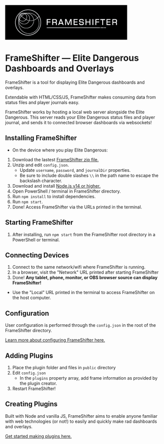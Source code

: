 <img src="https://github.com/daltonrowe/frameshifter/raw/master/public/welcome/frameshifter-readme.png">


# FrameShifter — Elite Dangerous Dashboards and Overlays

FrameShifter is a tool for displaying Elite Dangerous dashboards and overlays. 

Extendable with HTML/CSS/JS, FrameShifter makes consuming data from status files and player journals easy.

FrameShifter works by hosting a local web server alongside the Elite Dangerous. This server reads your Elite Dangerous status files and player journal, and sends it to connected browser dashboards via websockets!

## Installing FrameShifter

* On the device where you play Elite Dangerous:
1. Download the lastest [FrameShifter zip file.](https://github.com/daltonrowe/frameshifter/archive/refs/heads/master.zip)
1. Unzip and edit `config.json`.
    - Update `username`, `password`, and `journalDir` properties.
    - Be sure to include double slashes `\\` in the path name to escape the backslash character.
1. Download and install [Node.js v14 or higher.](https://nodejs.org/en/download/current/)
1. Open PowerShell / terminal in FrameShifter directory.
1. Run `npm install` to install dependencies.
1. Run `npm start`.
1. Done! Access FrameShifter via the URLs printed in the terminal.

## Starting FrameShifter

1. After installing, run `npm start` from the FrameShifter root directory in a PowerShell or terminal.

## Connecting Devices

1. Connect to the same network/wifi where FrameShifter is running.
1. In a browser, visit the "Network" URL printed after starting FrameShifter
1. Done! **Any tablet, phone, monitor, or OBS browser source can display FrameShifter!**

- Use the "Local" URL printed in the terminal to access FrameShifter on the host computer.

## Configuration

User configuration is performed through the `config.json` in the root of the FrameShifter directory.

[Learn more about configuring FrameShifter here.](./README-config.md)

## Adding Plugins

1. Place the plugin folder and files in `public` directory
1. Edit `config.json`
    - In the `plugins` property array, add frame information as provided by the plugin creator.
1. Restart FrameShifter!

## Creating Plugins

Built with Node and vanilla JS, FrameShifter aims to enable anyone familiar with web technologies (or not!) to easily and quickly make rad dashboards and overlays.

[Get started making plugins here.](./README-plugins.md)